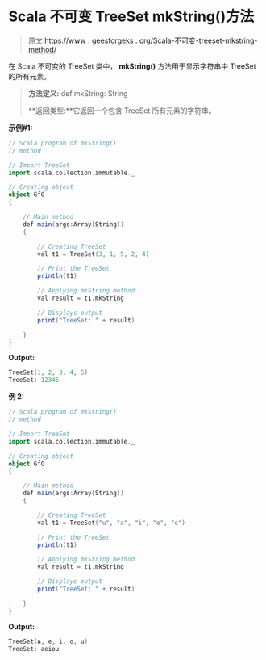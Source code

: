 # Scala 不可变 TreeSet mkString()方法

> 原文:[https://www . geesforgeks . org/Scala-不可变-treeset-mkstring-method/](https://www.geeksforgeeks.org/scala-immutable-treeset-mkstring-method/)

在 Scala 不可变的 TreeSet 类中， **mkString()** 方法用于显示字符串中 TreeSet 的所有元素。

> **方法定义:** def mkString: String
> 
> **返回类型:**它返回一个包含 TreeSet 所有元素的字符串。

**示例#1:**

```scala
// Scala program of mkString() 
// method 

// Import TreeSet
import scala.collection.immutable._

// Creating object 
object GfG 
{ 

    // Main method 
    def main(args:Array[String]) 
    { 

        // Creating TreeSet
        val t1 = TreeSet(3, 1, 5, 2, 4)  

        // Print the TreeSet 
        println(t1) 

        // Applying mkString method  
        val result = t1.mkString  

        // Displays output  
        print("TreeSet: " + result) 

    } 
} 
```

**Output:**

```scala
TreeSet(1, 2, 3, 4, 5)
TreeSet: 12345

```

**例 2:**

```scala
// Scala program of mkString() 
// method 

// Import TreeSet
import scala.collection.immutable._

// Creating object 
object GfG 
{ 

    // Main method 
    def main(args:Array[String]) 
    { 

        // Creating TreeSet
        val t1 = TreeSet("u", "a", "i", "o", "e")  

        // Print the TreeSet 
        println(t1) 

        // Applying mkString method  
        val result = t1.mkString  

        // Displays output  
        print("TreeSet: " + result) 

    } 
} 
```

**Output:**

```scala
TreeSet(a, e, i, o, u)
TreeSet: aeiou

```
